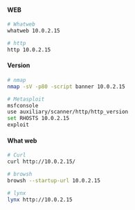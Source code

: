 #### WEB
````bash
# Whatweb
whatweb 10.0.2.15

# http
http 10.0.2.15
````
#### Version 
````bash
# nmap
nmap -sV -p80 -script banner 10.0.2.15

# Metasploit
msfconsole
use auxiliary/scanner/http/http_version
set RHOSTS 10.0.2.15
exploit
````
#### What web 
````bash
# Curl
curl http://10.0.2.15/

# browsh
browsh --startup-url 10.0.2.15

# lynx
lynx http://10.0.2.15
````
